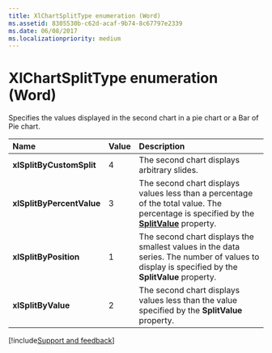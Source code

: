 ```yaml
---
title: XlChartSplitType enumeration (Word)
ms.assetid: 8305530b-c62d-acaf-9b74-8c67797e2339
ms.date: 06/08/2017
ms.localizationpriority: medium
---
```



# XlChartSplitType enumeration (Word)

Specifies the values displayed in the second chart in a pie chart or a Bar of Pie chart.



|Name|Value|Description|
|:-----|:-----|:-----|
| **xlSplitByCustomSplit**|4|The second chart displays arbitrary slides.|
| **xlSplitByPercentValue**|3|The second chart displays values less than a percentage of the total value. The percentage is specified by the **[SplitValue](Word.ChartGroup.SplitValue.md)** property.|
| **xlSplitByPosition**|1|The second chart displays the smallest values in the data series. The number of values to display is specified by the **SplitValue** property.|
| **xlSplitByValue**|2|The second chart displays values less than the value specified by the **SplitValue** property.|

[!include[Support and feedback](~/includes/feedback-boilerplate.md)]